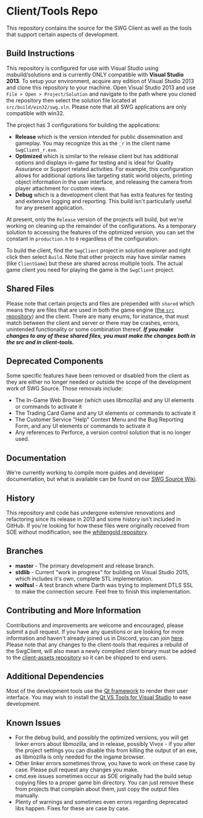 # Client/Tools Repo
This repository contains the source for the SWG Client as well as the tools that support certain aspects of development.

## Build Instructions
This repository is configured for use with Visual Studio using msbuild/solutions and is currently ONLY compatible with **Visual Studio 2013**. To setup your environment, acquire any edition of Visual Studio 2013 and clone this repository to your machine. Open Visual Studio 2013 and use `File > Open > Project/Solution` and navigate to the path where you cloned the repository then select the solution file located at `src/build/win32/swg.sln`. Please note that all SWG applications are only compatible with win32.

The project has 3 configurations for building the applications:
* **Release** which is the version intended for public dissemination and gameplay. You may recognize this as the `_r` in the client name `SwgClient_r.exe`. 
* **Optimized** which is similar to the release client but has additional options and displays in-game for testing and is ideal for Quality Assurance or Support related activities. For example, this configuration allows for additional options like targeting static world objects, printing object information in the user interface, and releasing the camera from player attachment for custom views.
* **Debug** which is a development client that has extra features for testing and extensive logging and reporting. This build isn't particularly useful for any present application.

At present, only the `Release` version of the projects will build, but we're working on cleaning up the remainder of the configurations. As a temporary solution to accessing the features of the optimized version, you can set the constant in `production.h` to `0` regardless of the configuration. 

To build the client, find the `SwgClient` project in solution explorer and right click then select `Build`. Note that other projects may have similar names (like `ClientGame`) but these are shared across multiple tools. The actual game client you need for playing the game is the `SwgClient` project.

## Shared Files
Please note that certain projects and files are prepended with `shared` which means they are files that are used in both the game engine ([the `src` repository](https://github.com/swg-source/src)) and the client. There are many enums, for instance, that must match between the client and server or there may be crashes, errors, unintended functionality or some combination thereof. ***If you make changes to any of these shared files, you must make the changes both in the src and in client-tools.***

## Deprecated Components
Some specific features have been removed or disabled from the client as they are either no longer needed or outside the scope of the development work of SWG Source. Those removals include:
* The In-Game Web Browser (which uses libmozilla) and any UI elements or commands to activate it
* The Trading Card Game and any UI elements or commands to activate it
* The Customer Service "Help" Context Menu and the Bug Reporting Form, and any UI elements or commands to activate it
* Any references to Perforce, a version control solution that is no longer used.

## Documentation
We're currently working to compile more guides and developer documentation, but what is available can be found on our [SWG Source Wiki](https://github.com/swg-source/swg-main/wiki).

## History
This repository and code has undergone extensive renovations and refactoring since its release in 2013 and some history isn't included in GitHub. If you're looking for how these files were originally received from SOE without modification, see the [whitengold repository](https://github.com/swg-source/whitengold).

## Branches
* **master** - The primary development and release branch.
* **stdlib** - Current "work in progress" for building on Visual Studio 2015, which includes it's own, complete STL implementation.
* **wolfssl** - A test branch where Darth was trying to implement DTLS SSL to make the connection secure. Feel free to finish this implementation.

## Contributing and More Information
Contributions and improvements are welcome and encouraged, please submit a pull request. If you have any questions or are looking for more information and haven't already joined us in Discord, you can join [here](https://discord.gg/Va8e6n8). Please note that any changes to the client-tools that requires a rebuild of the SwgClient, will also mean a newly compiled client binary must be added to the [client-assets repository](https://github.com/swg-source/client-assets) so it can be shipped to end users.

## Additional Dependencies
Most of the development tools use the [Qt framework](https://www.qt.io/) to render their user interface. You may wish to install the [Qt VS Tools for Visual Studio](https://marketplace.visualstudio.com/items?itemName=TheQtCompany.QtVisualStudioTools-19123) to ease development. 

## Known Issues
* For the debug build, and possibly the optimized versions, you will get linker errors about libmozilla, and in release, possibly Vivox - if you alter the project settings you can disable this from killing the output of an exe, as libmozilla is only needed for the ingame browser.
* Other linker errors sometimes throw, you have to work on these case by case. Please pull request any changes you make.
* cmd.exe issues sometimes occur as SOE originally had the build setup copying files to a proper game bin directory. You can just remove these from projects that complain about them, just copy the output files manually.
* Plenty of warnings and sometimes even errors regarding deprecated libs happen. Fixes for these are case by case.
